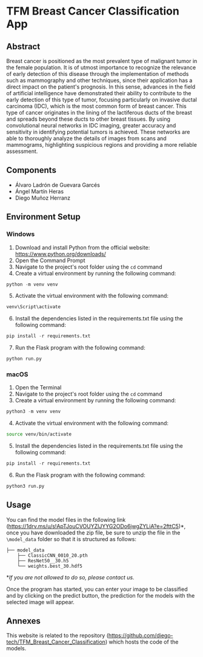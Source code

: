 # TFM Breast Cancer Classification App

## Abstract
Breast cancer is positioned as the most prevalent type of malignant tumor in the female population. It is of utmost importance to recognize the relevance of early detection of this disease through the implementation of methods such as mammography and other techniques, since their application has a direct impact on the patient's prognosis.
In this sense, advances in the field of artificial intelligence have demonstrated their ability to contribute to the early detection of this type of tumor, focusing particularly on invasive ductal carcinoma (IDC), which is the most common form of breast cancer. This type of cancer originates in the lining of the lactiferous ducts of the breast and spreads beyond these ducts to other breast tissues.
By using convolutional neural networks in IDC imaging, greater accuracy and sensitivity in identifying potential tumors is achieved. These networks are able to thoroughly analyze the details of images from scans and mammograms, highlighting suspicious regions and providing a more reliable assessment.

## Components
* Álvaro Ladrón de Guevara Garcés
* Ángel Martín Heras
* Diego Muñoz Herranz
## Environment Setup

### Windows
1. Download and install Python from the official website: https://www.python.org/downloads/
2. Open the Command Prompt
3. Navigate to the project's root folder using the `cd` command
4. Create a virtual environment by running the following command:
```py
python -m venv venv
```
5. Activate the virtual environment with the following command:
```bash
venv\Script\activate
```
6. Install the dependencies listed in the requirements.txt file using the following command:
```py
pip install -r requirements.txt
```
7. Run the Flask program with the following command:
```py
python run.py
```

### macOS

1. Open the Terminal
2. Navigate to the project's root folder using the `cd` command
3. Create a virtual environment by running the following command:
```py
python3 -m venv venv
```
4. Activate the virtual environment with the following command:
```bash
source venv/bin/activate
```
5. Install the dependencies listed in the requirements.txt file using the following command:
```py
pip install -r requirements.txt
```
6. Run the Flask program with the following command:
```py
python3 run.py
```

## Usage
You can find the model files in the following link (https://1drv.ms/u/s!ApTJouCVOUYZlJYYG2ODo6jwgZYLiA?e=2fttC5)*, once you have downloaded the zip file, be sure to unzip the file in the `\model_data` folder so that it is structured as follows:
```
├── model_data
    ├── ClassicCNN_0010_20.pth
    ├── ResNet50__30.h5
    └── weights.best_30.hdf5
```

*_If you are not allowed to do so, please contact us._

Once the program has started, you can enter your image to be classified and by clicking on the predict button, the prediction for the models with the selected image will appear.

## Annexes
This website is related to the repository (https://github.com/diego-tech/TFM_Breast_Cancer_Classification) which hosts the code of the models.